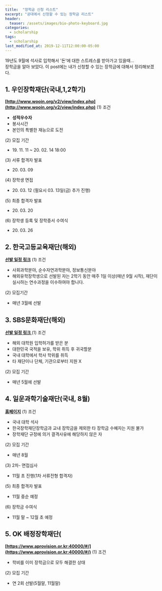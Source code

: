 ```yaml
---
title:  "장학금 신청 리스트"
excerpt: "공대에서 신청할 수 있는 장학금 리스트"
header:
  teaser: /assets/images/bio-photo-keyboard.jpg
categories:
  - scholarship
tags:
  - scholarship
last_modified_at: 2019-12-11T12:00:00-05:00
---
```

19년도 9월에 석사로 입학해서 '돈'에 대한 스트레스를 받아가고 있을때...   
장학금을 알아 보았다.
이 post에는 내가 신청할 수 있는 장학금에 대해서 정리해보겠다.

## 1. 우인장학재단(국내,1,2학기)

**[http://www.wooin.org/v2/view/index.php](http://www.wooin.org/v2/view/index.php)**
(1) 조건
- **성적우수자**
- 봉사시간
- 본인의 특별한 재능으로 도전

(2) 모집 기간
- 19\. 11. 11 ~ 20. 02. 14 18:00

(3) 서류 합격자 발표
-  20\. 03\. 09
 
(4) 장학생 면접
- 20\. 03\. 12  (필요시 03. 13일(금) 추가 진행)

(5) 최종 합격자 발표
- 20\. 03\. 20

(6) 장학생 등록 및 장학증서 수여식
- 20\. 03\. 26

## 2. 한국고등교육재단(해외)
**[선발 일정 링크](https://www.kfas.or.kr/ScholarShip/ScholarShip0201.aspx)**
(1) 조건
- 사회과학분야, 순수자연과학분야, 정보통신분야
- 해외유학장학생으로 선발된 자는 2학기 동안 매주 1일 이상(매년 9월 시작), 재단이 실시하는 연수과정을 이수하여야 합니다.

(2) 모집기간
- 매년 3월에 선발

## 3. SBS문화재단(해외)

**[선발 일정 링크 ](http://foundation.sbs.co.kr/culture.cmd?act=agendaFutureHumanGuideline)**
(1) 조건 
- 해외 대학원  입학허가를 받은 분
-  대한민국 국적을 보유, 학위 취득 후 귀국할분
- 국내 대학에서 학사 학위를 취득
- 타 재단이나 단체, 기관으로부터 지원 X

(2) 모집 기간
- 매년 5월에 선발
	
## 4. 일운과학기술재단(국내, 8월)

**[홈페이지](http://www.ilun.or.kr/main/kr_main.asp)**
(1) 조건 
- 국내 대학 석사
- 한국장학재단장학금과 교내 장학금을 제외한 타 장학금 수혜자는 지원 불가  
- 장학재단 규정에 의거 결격사유에 해당하지 않은 자

(2) 모집 기간
-  매년 8월

(3) 2차- 면접심사
- 11월 초 진행(1차 서류전형 합격자)  

(5) 최종 합격자 발표
- 11월 중순 예정  

(6) 장학금 수여식
- 11월 말 ~ 12월 초 예정

## 5. OK 배정장학재단(
**[https://www.aprovision.or.kr:40000/#/](https://www.aprovision.or.kr:40000/#/)**
(1) 조건
- 학비를 이미 장학금으로 모두 해결한 상태

(2) 모집 기간
- 연 2회 선발(5월말, 11월말)

<!--stackedit_data:
eyJoaXN0b3J5IjpbLTE4MDQ4OTU2OTEsLTE0NDU1NDcyNDksLT
Y5NjY3MDE2MSwzOTQ3MjIwMywtMTE4MjQ3NDgyN119
-->